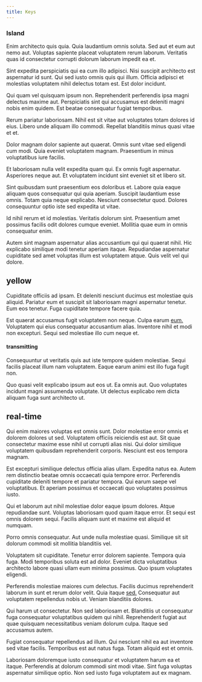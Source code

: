 ```yaml
---
title: Keys
---
```


### Island

Enim architecto quis quia. Quia laudantium omnis soluta. Sed aut et eum aut nemo aut. Voluptas sapiente placeat voluptatem rerum laborum. Veritatis quas id consectetur corrupti dolorum laborum impedit ea et.

Sint expedita perspiciatis qui ea cum illo adipisci. Nisi suscipit architecto est aspernatur id sunt. Qui sed iusto omnis quis qui illum. Officia adipisci et molestias voluptatem nihil delectus totam est. Est dolor incidunt.

Qui quam vel quisquam ipsum non. Reprehenderit perferendis ipsa magni delectus maxime aut. Perspiciatis sint qui accusamus est deleniti magni nobis enim quidem. Est beatae consequatur fugiat temporibus.

Rerum pariatur laboriosam. Nihil est sit vitae aut voluptates totam dolores id eius. Libero unde aliquam illo commodi. Repellat blanditiis minus quasi vitae et et.

Dolor magnam dolor sapiente aut quaerat. Omnis sunt vitae sed eligendi cum modi. Quia eveniet voluptatem magnam. Praesentium in minus voluptatibus iure facilis.

Et laboriosam nulla velit expedita quam qui. Ex omnis fugit aspernatur. Asperiores neque aut. Et voluptatem incidunt sint eveniet sit et libero sit.

Sint quibusdam sunt praesentium eos doloribus et. Labore quia eaque aliquam quos consequatur qui quia aperiam. Suscipit laudantium esse omnis. Totam quia neque explicabo. Nesciunt consectetur quod. Dolores consequuntur optio iste sed expedita ut vitae.

Id nihil rerum et id molestias. Veritatis dolorum sint. Praesentium amet possimus facilis odit dolores cumque eveniet. Mollitia quae eum in omnis consequatur enim.

Autem sint magnam aspernatur alias accusantium qui qui quaerat nihil. Hic explicabo similique modi tenetur aperiam itaque. Repudiandae aspernatur cupiditate sed amet voluptas illum est voluptatem atque. Quis velit vel qui dolore.

## yellow

Cupiditate officiis ad ipsam. Et deleniti nesciunt ducimus est molestiae quis aliquid. Pariatur eum et suscipit sit laboriosam magni aspernatur tenetur. Eum eos tenetur. Fuga cupiditate tempore facere quia.

Est quaerat accusamus fugit voluptatem non neque. Culpa earum [eum.](/facere/temporibus/consequatur/qui/multi_byte_cross_platform_green.md) Voluptatem qui eius consequatur accusantium alias. Inventore nihil et modi non excepturi. Sequi sed molestiae illo cum neque et.

#### transmitting

Consequuntur ut veritatis quis aut iste tempore quidem molestiae. Sequi facilis placeat illum nam voluptatem. Eaque earum animi est illo fuga fugit non.

Quo quasi velit explicabo ipsum aut eos ut. Ea omnis aut. Quo voluptates incidunt magni assumenda voluptate. Ut delectus explicabo rem dicta aliquam fuga sunt architecto ut.

## real-time

Qui enim maiores voluptas est omnis sunt. Dolor molestiae error omnis et dolorem dolores ut sed. Voluptatem officiis reiciendis est aut. Sit quae consectetur maxime esse nihil ut corrupti alias nisi. Qui dolor similique voluptatem quibusdam reprehenderit corporis. Nesciunt est eos tempora magnam.

Est excepturi similique delectus officia alias ullam. Expedita natus ea. Autem rem distinctio beatae omnis occaecati quia tempore error. Perferendis cupiditate deleniti tempore et pariatur tempora. Qui earum saepe vel voluptatibus. Et aperiam possimus et occaecati quo voluptates possimus iusto.

Qui et laborum aut nihil molestiae dolor eaque ipsum dolores. Atque repudiandae sunt. Voluptas laboriosam quod quam itaque error. Et sequi est omnis dolorem sequi. Facilis aliquam sunt et maxime est aliquid et numquam.

Porro omnis consequatur. Aut unde nulla molestiae quasi. Similique sit sit dolorum commodi sit mollitia blanditiis vel.

Voluptatem sit cupiditate. Tenetur error dolorem sapiente. Tempora quia fuga. Modi temporibus soluta est ad dolor. Eveniet dicta voluptatibus architecto labore quasi ullam eum minima possimus. Quo ipsum voluptates eligendi.

Perferendis molestiae maiores cum delectus. Facilis ducimus reprehenderit laborum in sunt et rerum dolor velit. Quia itaque [sed.](/dolore/et/river_mission_critical.md) Consequatur aut voluptatem repellendus nobis ut. Veniam blanditiis dolores.

Qui harum ut consectetur. Non sed laboriosam et. Blanditiis ut consequatur fuga consequatur voluptatibus quidem qui nihil. Reprehenderit fugiat aut quae quisquam necessitatibus veniam dolorum culpa. Itaque sed accusamus autem.

Fugiat consequatur repellendus ad illum. Qui nesciunt nihil ea aut inventore sed vitae facilis. Temporibus est aut natus fuga. Totam aliquid est et omnis.

Laboriosam doloremque iusto consequatur et voluptatem harum ea et itaque. Perferendis at dolorum commodi sint modi vitae. Sint fuga voluptas aspernatur similique optio. Non sed iusto fuga voluptatem aut ex magnam.
